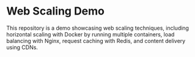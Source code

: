 # Web Scaling Demo

This repository is a demo showcasing web scaling techniques, including horizontal scaling with Docker by running multiple containers, load balancing with Nginx, request caching with Redis, and content delivery using CDNs.
